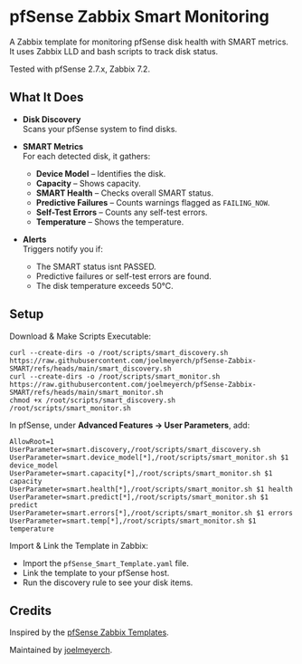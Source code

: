 
# pfSense Zabbix Smart Monitoring

A Zabbix template for monitoring pfSense disk health with SMART metrics. It uses Zabbix LLD and bash scripts to track disk status.

Tested with pfSense 2.7.x, Zabbix 7.2.

## What It Does

- **Disk Discovery**  
  Scans your pfSense system to find disks.

- **SMART Metrics**  
  For each detected disk, it gathers:
  - **Device Model** – Identifies the disk.
  - **Capacity** – Shows capacity.
  - **SMART Health** – Checks overall SMART status.
  - **Predictive Failures** – Counts warnings flagged as `FAILING_NOW`.
  - **Self-Test Errors** – Counts any self-test errors.
  - **Temperature** – Shows the temperature.

- **Alerts**  
  Triggers notify you if:
  - The SMART status isnt PASSED.
  - Predictive failures or self-test errors are found.
  - The disk temperature exceeds 50°C.

## Setup

Download & Make Scripts Executable:
```
curl --create-dirs -o /root/scripts/smart_discovery.sh https://raw.githubusercontent.com/joelmeyerch/pfSense-Zabbix-SMART/refs/heads/main/smart_discovery.sh
curl --create-dirs -o /root/scripts/smart_monitor.sh https://raw.githubusercontent.com/joelmeyerch/pfSense-Zabbix-SMART/refs/heads/main/smart_monitor.sh
chmod +x /root/scripts/smart_discovery.sh /root/scripts/smart_monitor.sh
```
    
    
In pfSense, under **Advanced Features → User Parameters**, add:
    
```
AllowRoot=1
UserParameter=smart.discovery,/root/scripts/smart_discovery.sh
UserParameter=smart.device_model[*],/root/scripts/smart_monitor.sh $1 device_model
UserParameter=smart.capacity[*],/root/scripts/smart_monitor.sh $1 capacity
UserParameter=smart.health[*],/root/scripts/smart_monitor.sh $1 health
UserParameter=smart.predict[*],/root/scripts/smart_monitor.sh $1 predict
UserParameter=smart.errors[*],/root/scripts/smart_monitor.sh $1 errors
UserParameter=smart.temp[*],/root/scripts/smart_monitor.sh $1 temperature
```
    
Import & Link the Template in Zabbix:
  
- Import the `pfSense_Smart_Template.yaml` file.
- Link the template to your pfSense host.
- Run the discovery rule to see your disk items.


## Credits
Inspired by the [pfSense Zabbix Templates](https://github.com/rbicelli/pfsense-zabbix-template).  

Maintained by [joelmeyerch](https://github.com/joelmeyerch).
